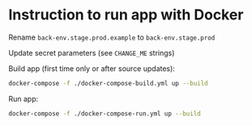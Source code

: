# Instruction to run app with Docker

Rename `back-env.stage.prod.example` to `back-env.stage.prod`

Update secret parameters (see `CHANGE_ME` strings)

Build app (first time only or after source updates):

```sh
docker-compose -f ./docker-compose-build.yml up --build
```

Run app:

```sh
docker-compose -f ./docker-compose-run.yml up --build
```
